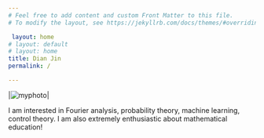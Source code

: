 ```yaml
---
# Feel free to add content and custom Front Matter to this file.
# To modify the layout, see https://jekyllrb.com/docs/themes/#overriding-theme-defaults

 layout: home
# layout: default
# layout: home
title: Dian Jin
permalink: /

---
```

|![myphoto](/assets/images/Mendota.png)|

I am interested in Fourier analysis, probability theory, machine learning, control theory.
I am also extremely enthusiastic about mathematical education! 


